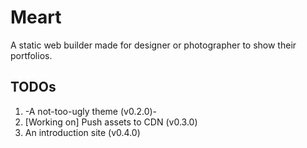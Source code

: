 # Meart
A static web builder made for designer or photographer to show their portfolios.

## TODOs

1. -A not-too-ugly theme (v0.2.0)-
2. [Working on] Push assets to CDN (v0.3.0)
3. An introduction site (v0.4.0)

